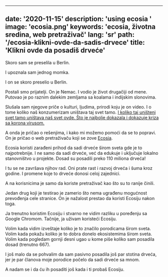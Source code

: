 ---
date: '2020-11-15'
description: 'using ecosia '
image: 'ecosia.png'
keywords: 'ecosia, životna sredina, web pretraživač'
lang: 'sr'
path: '/ecosia-klikni-ovde-da-sadis-drvece'
title: 'Klikni ovde da posadiš drveće'
------
Skoro sam se preselila u Berlin.

I upoznala sam jednog momka.

I on se skoro preselio u Berlin.

Postali smo prijatelji. On je Nemac. I vodio je život drugačiji od mene. Putovao je po raznim dalekim zemljama sa koalama i indijskim slonovima.

Slušala sam njegove priče o kulturi, ljudima, prirodi koju je on video. I o tome koliko naš konzumerizam uništava taj svet tamo. <a href="https://www.theguardian.com/world/2020/mar/25/coronavirus-nature-is-sending-us-a-message-says-un-environment-chief" rel="noopener" target="_blank">I koliko taj uništeni svet tamo uništava naš svet ovde. Što je najbolje dokazala i dokazuje kriza sa korona virusom.</a>

A onda je pričao o rešenjima, i kako mi možemo pomoći da se to popravi. On je pričao o web pretraživaču koji se zove <a href="https://www.ecosia.org/?c=en" rel="noopener" target="_blank">Ecosia</a>.

Ecosia koristi zarađeni prihod da sadi drveće širom sveta gde je to najpotrebnije. I ne samo da sadi drveće, već da edukuje i uključuje lokalno stanovništvo u projekte. Dosad su posadili preko 110 miliona drveća!

I tu se ne završava njihov rad. Oni prate rast i razvoj drveća i šuma kroz godine. I promene koje to drveće donosi celoj zajednici.

A na korisnicima je samo da koriste pretraživač kao što su to ranije činili.

Jedan drug koji je testirao je zamerio što nema ugrađenu mogućnost prevođenja cele stranice. On je nažalost prestao da koristi Ecosiju nakon toga.

Ja trenutno koristim Ecosiju i stvarno ne vidim razliku u poređenju sa Google Chromom. Tačnije, ja uživam koristeći Ecosiju.

Volim kada vidim izveštaje koliko je to značilo porodicama širom sveta. Volim kada pokažu koliko je to dobra donelo ekosistemima širom sveta. Volim kada pogledam gornji desni ugao u kome piše koliko sam posadila dosad (trenutno 667).

I još malo da se pohvalim da sam pasivno posadila još par stotina drveća, jer je par članova moje porodice počelo da sadi drveće sa mnom.

A nadam se i da ću ih posaditi još kada i ti probaš Ecosiju.
